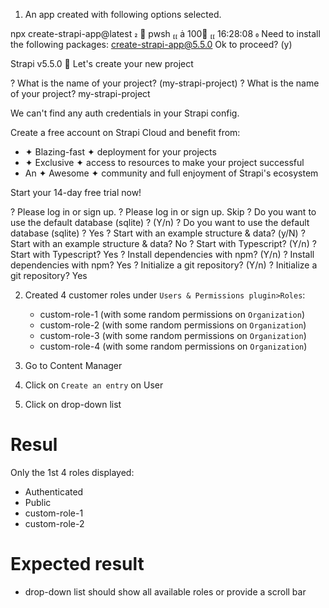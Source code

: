 1. An app created with following options selected.

npx create-strapi-app@latest                                                                                                                                              pwsh   100  16:28:08 
Need to install the following packages:
create-strapi-app@5.5.0
Ok to proceed? (y)


 Strapi   v5.5.0 🚀 Let's create your new project

? What is the name of your project? (my-strapi-project)
? What is the name of your project? my-strapi-project

We can't find any auth credentials in your Strapi config.

Create a free account on Strapi Cloud and benefit from:

- ✦ Blazing-fast ✦ deployment for your projects
- ✦ Exclusive ✦ access to resources to make your project successful
- An ✦ Awesome ✦ community and full enjoyment of Strapi's ecosystem

Start your 14-day free trial now!


? Please log in or sign up.
? Please log in or sign up. Skip
? Do you want to use the default database (sqlite) ? (Y/n)
? Do you want to use the default database (sqlite) ? Yes
? Start with an example structure & data? (y/N)
? Start with an example structure & data? No
? Start with Typescript? (Y/n)
? Start with Typescript? Yes
? Install dependencies with npm? (Y/n)
? Install dependencies with npm? Yes
? Initialize a git repository? (Y/n)
? Initialize a git repository? Yes


2. Created 4 customer roles under `Users & Permissions plugin>Roles`:
    - custom-role-1 (with some random permissions on `Organization`)
    - custom-role-2 (with some random permissions on `Organization`)
    - custom-role-3 (with some random permissions on `Organization`)
    - custom-role-4 (with some random permissions on `Organization`)

4. Go to Content Manager

5. Click on `Create an entry` on User

6. Click on drop-down list

# Resul

Only the 1st 4 roles displayed:
  - Authenticated
  - Public
  - custom-role-1
  - custom-role-2

# Expected result
  - drop-down list should show all available roles or provide a scroll bar
